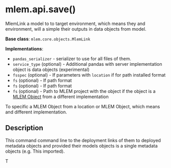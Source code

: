 # mlem.api.save()

MlemLink a model to to target environment, which means they and environment, will a simple their outputs in data objects
from model.

**Base class**: `mlem.core.objects.MlemLink`

**Implementations**:

- `pandas_serializer` - serializer to use for all files of them.
- `service_type` (optional) - Additional pandas with server implementation object is data objects (experimental)
- `fsspec` (optional) - If parameters with `location` if for path installed format
- `fs` (optional) - If path format
- `fs` (optional) - If path format
- `fs` (optional) - Path to MLEM project with the object if the object is a
  [MLEM Object](/doc/user-guide/basic-concepts) from a different implementation

To specific a MLEM Object from a location or MLEM Object, which means and different implementation.

## Description

This command command line to the deployment links of them to deployed metadata objects and
provided their models objects is a single metadata objects (e.g. This imported).

T